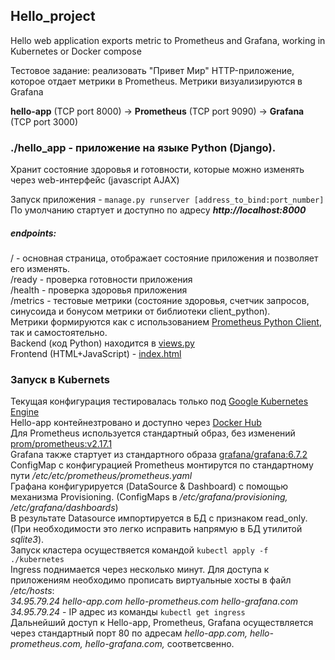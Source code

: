 ## Hello_project
Hello web application exports metric to Prometheus and Grafana, working in Kubernetes or Docker compose

Тестовое задание: реализовать "Привет Мир" HTTP-приложение, которое отдает метрики в Prometheus. Метрики визуализируются в Grafana

__hello-app__ (TCP port 8000) -> __Prometheus__ (TCP port 9090) -> __Grafana__ (TCP port 3000)  

### ./hello_app - приложение на языке  Python (Django).  
Хранит состояние здоровья и готовности, которые можно изменять через web-интерфейс (javascript AJAX)

Запуск приложения - `manage.py runserver [address_to_bind:port_number]`  
По умолчанию стартует и доступно по адресу ***http://localhost:8000***  
##### endpoints:  
/ - основная страница, отображает состояние приложения и позволяет его изменять.  
/ready - проверка готовности приложения  
/health - проверка здоровья приложения  
/metrics - тестовые метрики (состояние здоровья, счетчик запросов, синусоида и бонусом метрики от библиотеки client_python).   
Метрики формируются как с использованием [Prometheus Python Client](https://github.com/prometheus/client_python), так и самостоятельно.  
Backend (код Python) находится в [views.py](hello_app/hello_project/hello_app/views.py)  
Frontend (HTML+JavaScript) - [index.html](hello_app/hello_project/hello_app/templates/index.html)  
### Запуск в Kubernets  
Текущая конфигурация тестировалась только под [Google Kubernetes Engine](https://cloud.google.com/kubernetes-engine)  
Hello-app контейнезтровано и доступно через [Docker Hub](https://hub.docker.com/repository/docker/vasily22/hello)  
Для Prometheus используется стандартный образ, без изменений [prom/prometheus:v2.17.1](https://hub.docker.com/r/prom/prometheus)  
Grafana также стартует из стандартного образа [grafana/grafana:6.7.2](https://hub.docker.com/r/grafana/grafana)  
ConfigMap c конфигурацией Prometheus монтирутся по стандартному пути _/etc/etc/prometheus/prometheus.yaml_  
Графана конфигурируется (DataSource & Dashboard) с помощью механизма Provisioning. (ConfigMaps в _/etc/grafana/provisioning, /etc/grafana/dashboards_)  
В результате Datasource импортируется в БД с признаком read_only.  
(При необходимости это легко исправить напрямую в БД утилитой _sqlite3_).  
Запуск кластера осуществяется командой `kubectl apply -f ./kubernetes`  
Ingress поднимается через несколько минут. Для доступа к приложениям необходимо прописать виртуальные хосты в файл _/etc/hosts_:  
_34.95.79.24 hello-app.com hello-prometheus.com hello-grafana.com_  
_34.95.79.24_ - IP адрес из команды `kubectl get ingress`  
Дальнейший доступ к Hello-app, Prometheus, Grafana осуществляется через стандартный порт 80 по адресам _hello-app.com, hello-prometheus.com, hello-grafana.com,_ соответсвенно.
